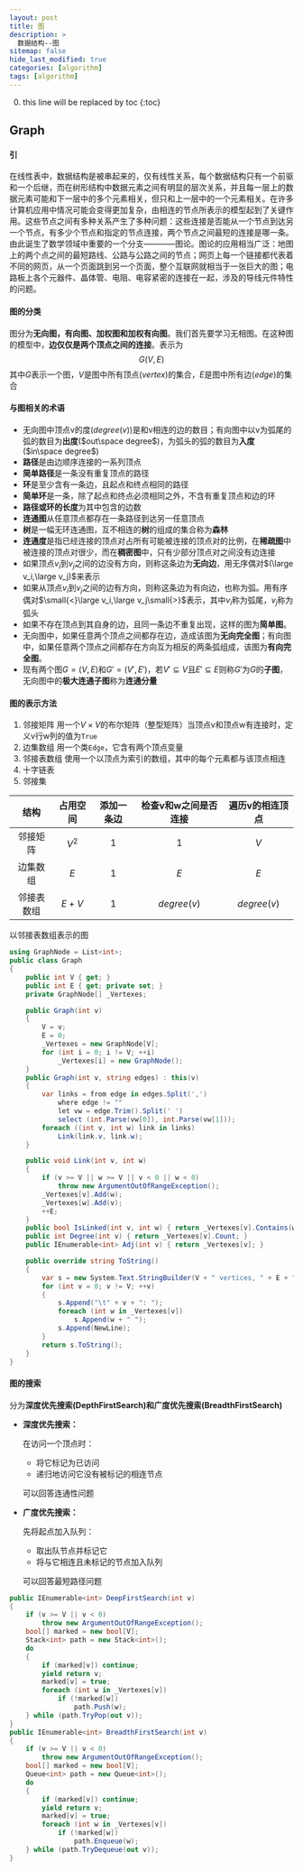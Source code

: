 ```yaml
---
layout: post
title: 图
description: >
  数据结构--图
sitemap: false
hide_last_modified: true
categories: [algorithm]
tags: [algorithm]
---
```


0. this line will be replaced by toc
{:toc}

## Graph

#### 引

​	在线性表中，数据结构是被串起来的，仅有线性关系，每个数据结构只有一个前驱和一个后继，而在树形结构中数据元素之间有明显的层次关系，并且每一层上的数据元素可能和下一层中的多个元素相关，但只和上一层中的一个元素相关。
​	在许多计算机应用中情况可能会变得更加复杂，由相连的节点所表示的模型起到了关键作用。这些节点之间有多种关系产生了多种问题：这些连接是否能从一个节点到达另一个节点，有多少个节点和指定的节点连接，两个节点之间最短的连接是哪一条。由此诞生了数学领域中重要的一个分支————图论。
​	图论的应用相当广泛：地图上的两个点之间的最短路线、公路与公路之间的节点；网页上每一个链接都代表着不同的网页，从一个页面跳到另一个页面，整个互联网就相当于一张巨大的图；电路板上各个元器件、晶体管、电阻、电容紧密的连接在一起，涉及的导线元件特性的问题。

#### 图的分类

​	图分为**无向图，有向图、加权图和加权有向图**。我们首先要学习无相图。在这种图的模型中，**边仅仅是两个顶点之间的连接**。表示为
$$
G(V,E)
$$
其中$G$表示一个图，$V$是图中所有顶点(*vertex*)的集合，$E$是图中所有边(*edge*)的集合

#### 与图相关的术语

- 无向图中顶点v的度($degree(v)$)是和v相连的边的数目；有向图中以v为弧尾的弧的数目为**出度**($out\space degree$)，为弧头的弧的数目为**入度**($in\space degree$)
- **路径**是由边顺序连接的一系列顶点
- **简单路径**是一条没有重复顶点的路径
- **环**是至少含有一条边，且起点和终点相同的路径
- **简单环**是一条，除了起点和终点必须相同之外，不含有重复顶点和边的环
- **路径或环的长度**为其中包含的边数
- **连通图**从任意顶点都存在一条路径到达另一任意顶点
- **树**是一幅无环连通图，互不相连的**树**的组成的集合称为**森林**
- **连通度**是指已经连接的顶点对占所有可能被连接的顶点对的比例，在**稀疏图**中被连接的顶点对很少，而在**稠密图**中，只有少部分顶点对之间没有边连接
- 如果顶点$v_i$到$v_j$之间的边没有方向，则称这条边为**无向边**，用无序偶对$(\large v_i,\large v_j)$来表示
- 如果从顶点$v_i$到$v_j$之间的边有方向，则称这条边为有向边，也称为弧。用有序偶对$\small{<}\large v_i,\large v_j\small{>}$表示，其中$v_i$称为弧尾，$v_j$称为弧头
- 如果不存在顶点到其自身的边，且同一条边不重复出现，这样的图为**简单图**。
- 无向图中，如果任意两个顶点之间都存在边，造成该图为**无向完全图**；有向图中，如果任意两个顶点之间都存在方向互为相反的两条弧组成，该图为**有向完全图**。
- 现有两个图$G=(V,E)$和$G'=(V',E')$，若$V'\subseteq V$且$E'\subseteq E$则称$G'$为$G$的**子图**，无向图中的**极大连通子图**称为**连通分量**

#### 图的表示方法

1. 邻接矩阵
   用一个$V \times V$的布尔矩阵（整型矩阵）当顶点v和顶点w有连接时，定义v行w列的值为`True`
2. 边集数组
   用一个类`Edge`，它含有两个顶点变量
3. 邻接表数组
   使用一个以顶点为索引的数组，其中的每个元素都与该顶点相连
4. 十字链表
5. 邻接集

|    结构    | 占用空间 | 添加一条边 | 检查v和w之间是否连接 | 遍历v的相连顶点 |
| :--------: | :------: | :--------: | :------------------: | :-------------: |
|  邻接矩阵  |  $V^2$   |    $1$     |         $1$          |       $V$       |
|  边集数组  |   $E$    |    $1$     |         $E$          |       $E$       |
| 邻接表数组 |  $E+V$   |    $1$     |     $degree(v)$      |   $degree(v)$   |

以邻接表数组表示的图

```csharp
using GraphNode = List<int>;
public class Graph
{
    public int V { get; }
    public int E { get; private set; }
    private GraphNode[] _Vertexes;

    public Graph(int v)
    {
        V = v;
        E = 0;
        _Vertexes = new GraphNode[V];
        for (int i = 0; i != V; ++i)
            _Vertexes[i] = new GraphNode();
    }
    public Graph(int v, string edges) : this(v)
    {
        var links = from edge in edges.Split(',')
            where edge != ""
            let vw = edge.Trim().Split(' ')
            select (int.Parse(vw[0]), int.Parse(vw[1]));
        foreach ((int v, int w) link in links)
            Link(link.v, link.w);
    }

    public void Link(int v, int w)
    {
        if (v >= V || w >= V || v < 0 || w < 0)
            throw new ArgumentOutOfRangeException();
        _Vertexes[v].Add(w);
        _Vertexes[w].Add(v);
        ++E;
    }
    public bool IsLinked(int v, int w) { return _Vertexes[v].Contains(w); }
    public int Degree(int v) { return _Vertexes[v].Count; }
    public IEnumerable<int> Adj(int v) { return _Vertexes[v]; }

    public override string ToString()
    {
        var s = new System.Text.StringBuilder(V + " vertices, " + E + " edges" + NewLine);
        for (int v = 0; v != V; ++v)
        {
            s.Append("\t" + v + ": ");
            foreach (int w in _Vertexes[v])
                s.Append(w + " ");
            s.Append(NewLine);
        }
        return s.ToString();
    }
}
```

#### 图的搜索

分为**深度优先搜索(DepthFirstSearch)**和**广度优先搜索(BreadthFirstSearch)**

- **深度优先搜索：**

  在访问一个顶点时：

  - 将它标记为已访问
  - 递归地访问它没有被标记的相连节点

  可以回答连通性问题

- **广度优先搜索：**

  先将起点加入队列：

  - 取出队节点并标记它
  - 将与它相连且未标记的节点加入队列

  可以回答最短路径问题

```csharp
public IEnumerable<int> DeepFirstSearch(int v)
{
    if (v >= V || v < 0)
        throw new ArgumentOutOfRangeException();
    bool[] marked = new bool[V];
    Stack<int> path = new Stack<int>();
    do
    {
        if (marked[v]) continue;
        yield return v;
        marked[v] = true;
        foreach (int w in _Vertexes[v])
            if (!marked[w])
                path.Push(w);
    } while (path.TryPop(out v));
}
public IEnumerable<int> BreadthFirstSearch(int v)
{
    if (v >= V || v < 0)
        throw new ArgumentOutOfRangeException();
    bool[] marked = new bool[V];
    Queue<int> path = new Queue<int>();
    do
    {
        if (marked[v]) continue;
        yield return v;
        marked[v] = true;
        foreach (int w in _Vertexes[v])
            if (!marked[w])
                path.Enqueue(w);
    } while (path.TryDequeue(out v));
}
```
